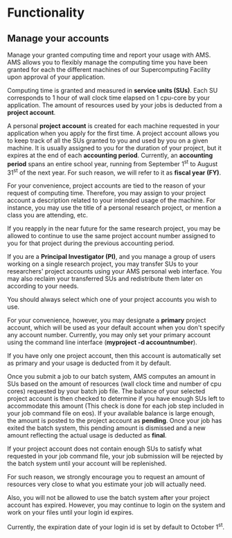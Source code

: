 # Functionality

## Manage your accounts

Manage your granted computing time and report your usage with AMS. AMS
allows you to flexibly manage the computing time you have been granted
for each the different machines of our Supercomputing Facility upon
approval of your application.

Computing time is granted and measured in **service units (SUs)**. Each
SU corresponds to 1 hour of wall clock time elapsed on 1 cpu-core by
your application. The amount of resources used by your jobs is deducted
from a **project account**.

A personal **project account** is created for each machine requested in
your application when you apply for the first time. A project account
allows you to keep track of all the SUs granted to you and used by you
on a given machine. It is usually assigned to you for the duration of
your project, but it expires at the end of each **accounting period**.
Currently, an **accounting period** spans an entire school year, running
from September 1<sup>st</sup> to August 31<sup>st</sup> of the next
year. For such reason, we will refer to it as **fiscal year (FY)**.

For your convenience, project accounts are tied to the reason of your
request of computing time. Therefore, you may assign to your project
account a description related to your intended usage of the machine. For
instance, you may use the title of a personal research project, or
mention a class you are attending, etc.

If you reapply in the near future for the same research project, you may
be allowed to continue to use the same project account number assigned
to you for that project during the previous accounting period.

If you are a **Principal Investigator (PI)**, and you manage a group of
users working on a single research project, you may transfer SUs to your
researchers' project accounts using your AMS personal web interface. You
may also reclaim your transferred SUs and redistribute them later on
according to your needs.

You should always select which one of your project accounts you wish to
use.

For your convenience, however, you may designate a **primary** project
account, which will be used as your default account when you don't
specify any account number. Currently, you may only set your primary
account using the command line interface (**myproject -d
accountnumber**).

If you have only one project account, then this account is automatically
set as primary and your usage is deducted from it by default.

Once you submit a job to our batch system, AMS computes an amount in SUs
based on the amount of resources (wall clock time and number of cpu
cores) requested by your batch job file. The balance of your selected
project account is then checked to determine if you have enough SUs left
to accommodate this amount (This check is done for each job step
included in your job command file on eos). If your available balance is
large enough, the amount is posted to the project account as
**pending**. Once your job has exited the batch system, this pending
amount is dismissed and a new amount reflecting the actual usage is
deducted as **final**.

If your project account does not contain enough SUs to satisfy what
requested in your job command file, your job submission will be rejected
by the batch system until your account will be replenished.

For such reason, we strongly encourage you to request an amount of
resources very close to what you estimate your job will actually need.

Also, you will not be allowed to use the batch system after your project
account has expired. However, you may continue to login on the system
and work on your files until your login id expires.

Currently, the expiration date of your login id is set by default to
October 1<sup>st</sup>.
